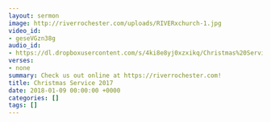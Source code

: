 ```yaml
---
layout: sermon
image: http://riverrochester.com/uploads/RIVERxchurch-1.jpg
video_id:
- geseVGzn38g
audio_id:
- https://dl.dropboxusercontent.com/s/4ki8e8yj0xzxikq/Christmas%20Service%202017.mp3?dl=0
verses:
- none
summary: Check us out online at https://riverrochester.com!
title: Christmas Service 2017
date: 2018-01-09 00:00:00 +0000
categories: []
tags: []
---
```

